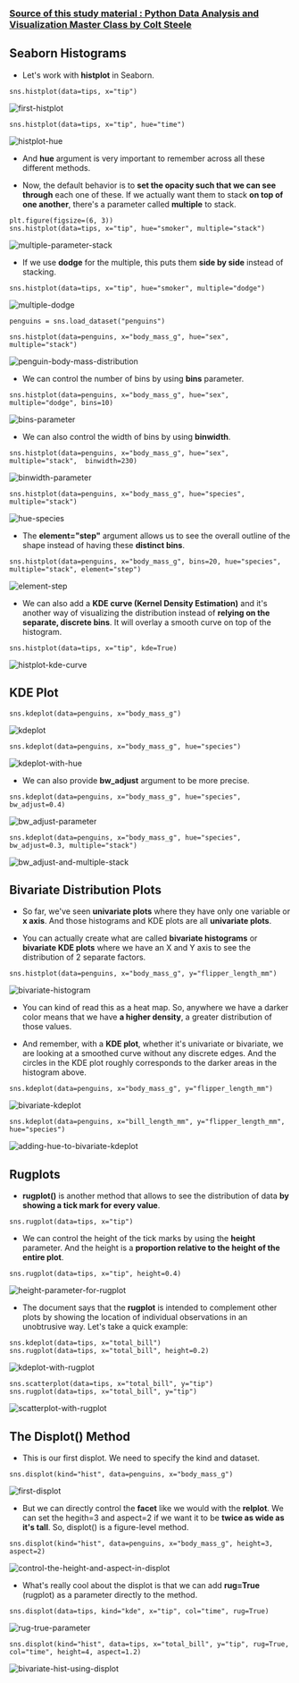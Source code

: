 ### [Source of this study material : Python Data Analysis and Visualization Master Class by Colt Steele](https://www.udemy.com/course/python-data-analysis-visualization/)


## Seaborn Histograms

- Let's work with **histplot** in Seaborn.


```
sns.histplot(data=tips, x="tip")
```


![first-histplot](/pictures/python/seaborn3/first-histplot.PNG "first histplot")


```
sns.histplot(data=tips, x="tip", hue="time")
```

![histplot-hue](/pictures/python/seaborn3/histplot-hue.PNG "histplot hue")


- And **hue** argument is very important to remember across all these different methods.


- Now, the default behavior is to **set the opacity such that we can see through** each one of these. If we actually want them to stack **on top of one another**, there's a parameter called **multiple** to stack.


```
plt.figure(figsize=(6, 3))
sns.histplot(data=tips, x="tip", hue="smoker", multiple="stack")
```

![multiple-parameter-stack](/pictures/python/seaborn3/multiple-stack.PNG "stack for multiple parameter")


- If we use **dodge** for the multiple, this puts them **side by side** instead of stacking.


```
sns.histplot(data=tips, x="tip", hue="smoker", multiple="dodge")
```


![multiple-dodge](/pictures/python/seaborn3/multiple-dodge.PNG "multiple dodge")


```
penguins = sns.load_dataset("penguins")

sns.histplot(data=penguins, x="body_mass_g", hue="sex", multiple="stack")
```

![penguin-body-mass-distribution](/pictures/python/seaborn3/distribution-of-penguins-body-mass.PNG "distribution of penguins' body mass")


- We can control the number of bins by using **bins** parameter.


```
sns.histplot(data=penguins, x="body_mass_g", hue="sex", multiple="dodge", bins=10)
```

![bins-parameter](/pictures/python/seaborn3/bins-parameter.PNG "bins parameter")


- We can also control the width of bins by using **binwidth**.


```
sns.histplot(data=penguins, x="body_mass_g", hue="sex", multiple="stack",  binwidth=230)
```

![binwidth-parameter](/pictures/python/seaborn3/binwidth-parameter.PNG "binwidth parameter")


```
sns.histplot(data=penguins, x="body_mass_g", hue="species", multiple="stack")
```


![hue-species](/pictures/python/\/seaborn3/hue-species.PNG "hue species")


- The **element="step"** argument allows us to see the overall outline of the shape instead of having these **distinct bins**.


```
sns.histplot(data=penguins, x="body_mass_g", bins=20, hue="species", multiple="stack", element="step")
```


![element-step](/pictures/python/seaborn3/element-step.PNG "element step")


- We can also add a **KDE curve (Kernel Density Estimation)** and it's another way of visualizing the distribution instead of **relying on the separate, discrete bins**. It will overlay a smooth curve on top of the histogram.


```
sns.histplot(data=tips, x="tip", kde=True)
```


![histplot-kde-curve](/pictures/python/seaborn3/histplot-kde-curve.PNG "histplot kde curve")


## KDE Plot

```
sns.kdeplot(data=penguins, x="body_mass_g")
```


![kdeplot](/pictures/python/seaborn3/kdeplot.PNG "kdeplot")


```
sns.kdeplot(data=penguins, x="body_mass_g", hue="species")
```


![kdeplot-with-hue](/pictures/python/seaborn3/kdeplot-with-hue.PNG "kdeplot with hue")


- We can also provide **bw_adjust** argument to be more precise.


```
sns.kdeplot(data=penguins, x="body_mass_g", hue="species", bw_adjust=0.4)
```


![bw_adjust-parameter](/pictures/python/seaborn3/bw_adjust-parameter.PNG "bw_adjust parameter")


```
sns.kdeplot(data=penguins, x="body_mass_g", hue="species", bw_adjust=0.3, multiple="stack")
```

![bw_adjust-and-multiple-stack](/pictures/python/seaborn3/bw_adjust-and-multiple-stack.PNG "bw_adjust and multiple=stack")


## Bivariate Distribution Plots


- So far, we've seen **univariate plots** where they have only one variable or **x axis**. And those histograms and KDE plots are all **univariate plots**.


- You can actually create what are called **bivariate histograms** or **bivariate KDE plots** where we have an X and Y axis to see the distribution of 2 separate factors.


```
sns.histplot(data=penguins, x="body_mass_g", y="flipper_length_mm")
```


![bivariate-histogram](/pictures/python/seaborn3/bivariate-histogram.PNG "bivariate histogram")


- You can kind of read this as a heat map. So, anywhere we have a darker color means that we have **a higher density**, a greater distribution of those values.


- And remember, with a **KDE plot**, whether it's univariate or bivariate, we are looking at a smoothed curve without any discrete edges. And the circles in the KDE plot roughly corresponds to the darker areas in the histogram above.


```
sns.kdeplot(data=penguins, x="body_mass_g", y="flipper_length_mm")
```

![bivariate-kdeplot](/pictures/python/seaborn3/bivariate-kdeplot.PNG "bivariate kdeplot")


```
sns.kdeplot(data=penguins, x="bill_length_mm", y="flipper_length_mm", hue="species")
```

![adding-hue-to-bivariate-kdeplot](/pictures/python/seaborn3/adding-hue-to-bivariate-kdeplot.PNG "adding hue to the bivariate KDE plot")


## Rugplots

- **rugplot()** is another method that allows to see the distribution of data **by showing a tick mark for every value**.


```
sns.rugplot(data=tips, x="tip")
```

- We can control the height of  the tick marks by using the **height** parameter. And the height is a **proportion relative to the height of the entire plot**.


```
sns.rugplot(data=tips, x="tip", height=0.4)
```


![height-parameter-for-rugplot](/pictures/python/seaborn3/height-parameter-for-rugplot.PNG "height parameter for rugplot")


- The document says that the **rugplot** is intended to complement other plots by showing the location of individual observations in an unobtrusive way. Let's take a quick example:


```
sns.kdeplot(data=tips, x="total_bill")
sns.rugplot(data=tips, x="total_bill", height=0.2)
```

![kdeplot-with-rugplot](/pictures/python/seaborn3/kdeplot-with-rugplot.PNG "kde plot with rugplot")



```
sns.scatterplot(data=tips, x="total_bill", y="tip")
sns.rugplot(data=tips, x="total_bill", y="tip")
```

![scatterplot-with-rugplot](/pictures/python/seaborn3/scatterplot-and-rugplot.PNG "scatterplot with rugplot")


## The Displot() Method

- This is our first displot. We need to specify the kind and dataset.


```
sns.displot(kind="hist", data=penguins, x="body_mass_g")
```


![first-displot](/pictures/python/seaborn3/first-displot.PNG "first displot")


- But we can directly control the **facet** like we would with the **relplot**. We can set the hegith=3 and aspect=2 if we want it to be **twice as wide as it's tall**. So, displot() is a figure-level method.


```
sns.displot(kind="hist", data=penguins, x="body_mass_g", height=3, aspect=2)
```

![control-the-height-and-aspect-in-displot](/pictures/python/seaborn3/control-height-and-aspect-in-displot.PNG "control the height and aspect in the displot")


- What's really cool about the displot is that we can add **rug=True** (rugplot) as a parameter directly to the method.


```
sns.displot(data=tips, kind="kde", x="tip", col="time", rug=True)
```

![rug-true-parameter](/pictures/python/seaborn3/rug-true-parameter.PNG "rug true parameter")


```
sns.displot(kind="hist", data=tips, x="total_bill", y="tip", rug=True, col="time", height=4, aspect=1.2)
```


![bivariate-hist-using-displot](/pictures/python/seaborn3/bivariate-hist-using-displot.PNG "bivariate hist using displot")


